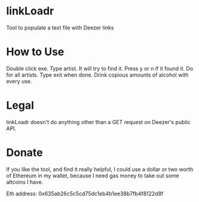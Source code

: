 # linkLoadr
Tool to populate a text file with Deezer links

# How to Use
Double click exe. Type artist. It will try to find it. Press y or n if it found it. Do for all artists. Type exit when done. Drink copious amounts of alcohol with every use.

# Legal
linkLoadr doesn't do anything other than a GET request on Deezer's public API.

# Donate
If you like the tool, and find it really helpful, I could use a dollar or two worth of Ethereum in my wallet, because I need gas money to take out some altcoins I have.

Eth address: 0x635ab26c5c5cd75dc1eb4b1ee38b7fb4f8122d8f
